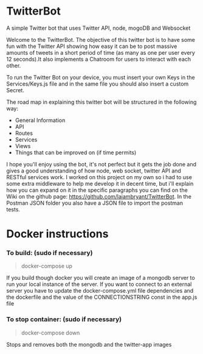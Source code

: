 # TwitterBot
A simple Twitter bot that uses Twitter API, node, mogoDB and Websocket

Welcome to the TwitterBot. The objective of this twitter bot is to have some fun with the Twitter API showing how easy it can be to post massive amounts of tweets in a short period of time (as many as one per user every 12 seconds).It also implements a Chatroom for users to interact with each other.

To run the Twitter Bot on your device, you must insert your own Keys in the Services/Keys.js file and in the same file you should also insert a custom Secret.

The road map in explaining this twitter bot will be structured in the following way:

* General Information
* API
* Routes
* Services
* Views
* Things that can be improved on (if time permits)

I hope you'll enjoy using the bot, it's not perfect but it gets the job done and gives a good understanding of how node, web socket, twitter API and RESTful services work. I worked on this project on my own so i had to use some extra middleware to help me develop it in decent time, but i'll explain how you can expand on it in the specific paragraphs you can find on the Wiki on the github page: https://github.com/laiambryant/TwitterBot. In the Postman JSON folder you also have a JSON file to import the postman tests.

# Docker instructions

### To build: (sudo if necessary)

> docker-compose up

If you build though docker you will create an image of a mongodb server to run your local instance of the server. If you want to connect to an external server you have to update the docker-compose.yml file dependencies and the dockerfile and the value of the CONNECTIONSTRING const in the app.js file

### To stop container: (sudo if necessary)

> docker-compose down

Stops and removes both the mongodb and the twitter-app images
